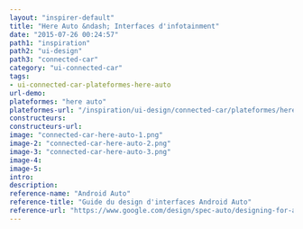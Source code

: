 ```yaml
---
layout: "inspirer-default"
title: "Here Auto &ndash; Interfaces d'infotainment"
date: "2015-07-26 00:24:57"
path1: "inspiration"
path2: "ui-design"
path3: "connected-car"
category: "ui-connected-car"
tags:
- ui-connected-car-plateformes-here-auto
url-demo:
plateformes: "here auto"
plateformes-url: "/inspiration/ui-design/connected-car/plateformes/here-auto/"
constructeurs:
constructeurs-url:
image: "connected-car-here-auto-1.png"
image-2: "connected-car-here-auto-2.png"
image-3: "connected-car-here-auto-3.png"
image-4:
image-5:
intro:
description:
reference-name: "Android Auto"
reference-title: "Guide du design d'interfaces Android Auto"
reference-url: "https://www.google.com/design/spec-auto/designing-for-android-auto/designing-for-cars.html"
---
```

